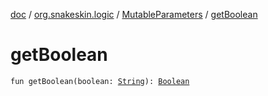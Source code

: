 [doc](../../index.md) / [org.snakeskin.logic](../index.md) / [MutableParameters](index.md) / [getBoolean](./get-boolean.md)

# getBoolean

`fun getBoolean(boolean: `[`String`](https://kotlinlang.org/api/latest/jvm/stdlib/kotlin/-string/index.html)`): `[`Boolean`](https://kotlinlang.org/api/latest/jvm/stdlib/kotlin/-boolean/index.html)